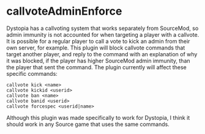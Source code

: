 # callvoteAdminEnforce

Dystopia has a callvoting system that works separately from SourceMod, so admin immunity is not accounted for when targeting a player with a callvote. It is possible for a regular player to call a vote to kick an admin from their own server, for example. This plugin will block callvote commands that target another player, and reply to the command with an explanation of why it was blocked, if the player has higher SourceMod admin immunity, than the player that sent the command. The plugin currently will affect these specific commands:
```
callvote kick <name>
callvote kickid <userid>
callvote ban <name>
callvote banid <userid>
callvote forcespec <userid|name>
```

Although this plugin was made specifically to work for Dystopia, I think it should work in any Source game that uses the same commands.